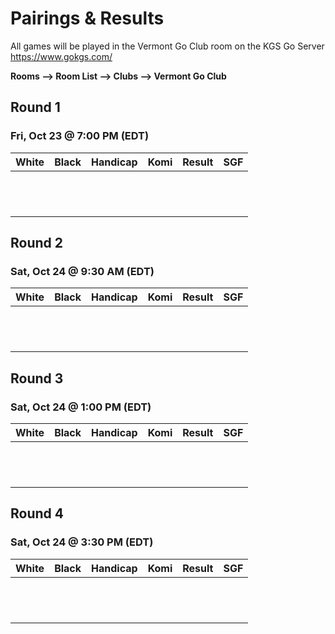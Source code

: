 # Pairings & Results

All games will be played in the Vermont Go Club room on the KGS Go Server https://www.gokgs.com/

__Rooms –> Room List –> Clubs –> Vermont Go Club__



## Round 1
### Fri, Oct 23 @	7:00 PM (EDT)

| White       			| Black       			| Handicap 					| Komi 							| Result 						| SGF 						  |
| :--------- 				| :---------- 			| :------: 					| :---: 						| :----: 						| :----: 						|
|										|									|										|										|										|                   |
|										|										|										|										|										|                   |
|										|										|										|										|										|                   |
|										|										|										|										|										|                   |
|										|										|										|										|										|                   |
|										|										|										|										|										|                   |  
|										|										|										|										|										|                   |
|										|										|										|										|										|                   |
|										|										|										|										|										|                   |
|										|										|										|										|										|                   |
|										|										|										|										|										|                   |
|										|										|										|										|										|                   |

## Round 2
### Sat, Oct 24	@ 9:30 AM (EDT)

| White       			| Black       			| Handicap 					| Komi 							| Result 						| SGF 						  |
| :--------- 				| :---------- 			| :------: 					| :---: 						| :----: 						| :----: 						|
|										|										|										|										|										|                   |
|										|										|										|										|										|                   |
|										|										|										|										|										|                   |
|										|										|										|										|										|                   |
|										|										|										|										|										|                   |
|										|										|										|										|										|                   |  
|										|										|										|										|										|                   |
|										|										|										|										|										|                   |
|										|										|										|										|										|                   |
|										|										|										|										|										|                   |
|										|										|										|										|										|                   |
|										|										|										|										|										|                   |

## Round 3
### Sat, Oct 24	@ 1:00 PM (EDT)

| White       			| Black       			| Handicap 					| Komi 							| Result 						| SGF 						  |
| :--------- 				| :---------- 			| :------: 					| :---: 						| :----: 						| :----: 						|
|										|										|										|										|										|                   |
|										|										|										|										|										|                   |
|										|										|										|										|										|                   |
|										|										|										|										|										|                   |
|										|										|										|										|										|                   |
|										|										|										|										|										|                   |  
|										|										|										|										|										|                   |
|										|										|										|										|										|                   |
|										|										|										|										|										|                   |
|										|										|										|										|										|                   |
|										|										|										|										|										|                   |
|										|										|										|										|										|                   |

## Round 4
### Sat, Oct 24	@ 3:30 PM (EDT)

| White       			| Black       			| Handicap 					| Komi 							| Result 						| SGF 						  |
| :--------- 				| :---------- 			| :------: 					| :---: 						| :----: 						| :----: 						|
|										|										|										|										|										|                   |
|										|										|										|										|										|                   |
|										|										|										|										|										|                   |
|										|										|										|										|										|                   |
|										|										|										|										|										|                   |
|										|										|										|										|										|                   |  
|										|										|										|										|										|                   |
|										|										|										|										|										|                   |
|										|										|										|										|										|                   |
|										|										|										|										|										|                   |
|										|										|										|										|										|                   |
|										|										|										|										|										|                   |

